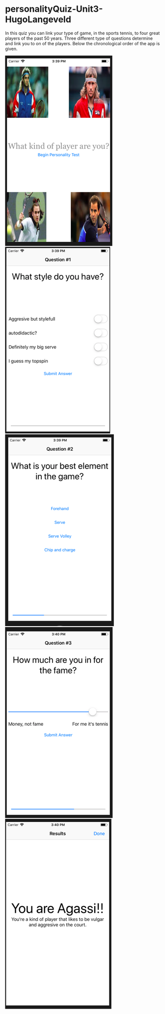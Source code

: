 # personalityQuiz-Unit3-HugoLangeveld

In this quiz you can link your type of game, in the sports tennis, to four great players of the past 50 years.
Three different type of questions determine and link you to on of the players.
Below the chronological order of the app is given.

![alt text](https://github.com/HugoLangeveld/personalityQuiz-Unit3-HugoLangeveld/blob/master/Schermafbeelding%202018-12-10%20om%2015.39.27.png)
![alt text](https://github.com/HugoLangeveld/personalityQuiz-Unit3-HugoLangeveld/blob/master/Schermafbeelding%202018-12-10%20om%2015.39.39.png)
![alt text](https://github.com/HugoLangeveld/personalityQuiz-Unit3-HugoLangeveld/blob/master/Schermafbeelding%202018-12-10%20om%2015.39.50.png)
![alt text](https://github.com/HugoLangeveld/personalityQuiz-Unit3-HugoLangeveld/blob/master/Schermafbeelding%202018-12-10%20om%2015.40.00.png)
![alt text](https://github.com/HugoLangeveld/personalityQuiz-Unit3-HugoLangeveld/blob/master/Schermafbeelding%202018-12-10%20om%2015.40.08.png)
